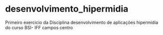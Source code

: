 # desenvolvimento_hipermidia
Primeiro exercicio da Disciplina desenvolvimento de aplicações hipermídia do curso BSI- IFF campos centro
